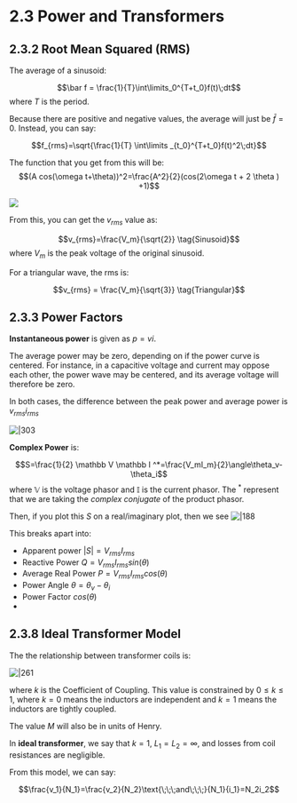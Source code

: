 # 2.3 Power and Transformers

## 2.3.2 Root Mean Squared (RMS)


The average of a sinusoid:

$$\bar f = \frac{1}{T}\int\limits_0^{T+t_0}f(t)\;dt$$
where $T$ is the period.

Because there are positive and negative values, the average will just be $\bar f=0$. Instead, you can say:

$$f_{rms}=\sqrt{\frac{1}{T} \int\limits _{t_0}^{T+t_0}f(t)^2\;dt}$$

The function that you get from this will be:
$$(A cos(\omega t+\theta))^2=\frac{A^2}{2}(cos(2\omega t + 2 \theta ) +1)$$

![](Pasted%20image%2020250305163127.png)


From this, you can get the $v_{rms}$ value as:

$$v_{rms}=\frac{V_m}{\sqrt{2}} \tag{Sinusoid}$$
where $V_m$ is the peak voltage of the original sinusoid.

For a triangular wave, the rms is:

$$v_{rms} = \frac{V_m}{\sqrt{3}} \tag{Triangular}$$

## 2.3.3 Power Factors

**Instantaneous power** is given as $p=vi$. 

The average power may be zero, depending on if the power curve is centered. For instance, in a capacitive voltage and current may oppose each other, the power wave may be centered, and its average voltage will therefore be zero.

In both cases, the difference between the peak power and average power is $v_{rms}i_{rms}$

![|303](Pasted%20image%2020250305183311.png)


**Complex Power** is:

$$S=\frac{1}{2} \mathbb V \mathbb I ^*=\frac{V_mI_m}{2}\angle\theta_v-\theta_i$$
where $\mathbb V$ is the voltage phasor and $\mathbb I$ is the current phasor. The $^*$ represent that we are taking the *complex conjugate* of the product phasor. 

Then, if you plot this $S$ on a real/imaginary plot, then we see
![|188](Pasted%20image%2020250305183659.png)

This breaks apart into:
- Apparent power $|S|=V_{rms}I_{rms}$
- Reactive Power $Q = V_{rms}I_{rms}sin(\theta)$ 
- Average Real Power $P=V_{rms}I_{rms}cos(\theta)$ 
- Power Angle $\theta = \theta_v - \theta_i$ 
- Power Factor $cos(\theta)$ 
- 





## 2.3.8 Ideal Transformer Model

The the relationship between transformer coils is:

![|261](Pasted%20image%2020250314162252.png)

where $k$ is the Coefficient of Coupling. This value is constrained by $0 \le k \le 1$, where $k=0$ means the inductors are independent and $k=1$ means the inductors are tightly coupled.

The value $M$ will also be in units of Henry. 

In **ideal transformer**, we say that $k=1$,  $L_1=L_2 = \infty$, and losses from coil resistances are negligible.

From this model, we can say:

$$\frac{v_1}{N_1}=\frac{v_2}{N_2}\text{\;\;\;and\;\;\;}{N_1}{i_1}=N_2i_2$$



